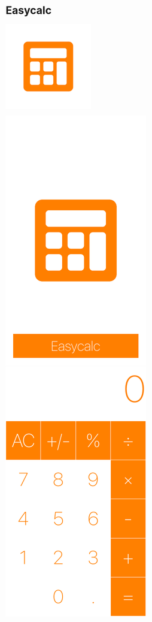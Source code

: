 # Easycalc

![Icon](https://github.com/evgeniykolesin/Easycalc/blob/master/sources/GitHub/Easycalc_icon%403x.png)

![Preview](https://github.com/evgeniykolesin/Easycalc/blob/master/sources/GitHub/Easycalc_preview.png)
![Screen](https://github.com/evgeniykolesin/Easycalc/blob/master/sources/GitHub/Easycalc_screen.png)